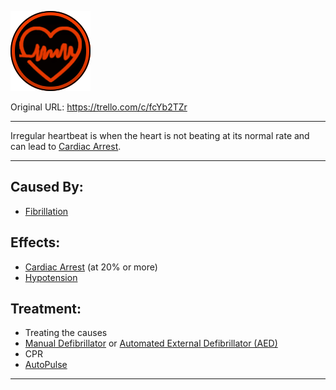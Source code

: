 ![fib2.png\|200](./Irregular%20Heartbeat%20-%20Attachments/6718845db30472d958dd7afb.png)

Original URL: https://trello.com/c/fcYb2TZr

---

Irregular heartbeat is when the heart is not beating at its normal rate and can lead to [Cardiac Arrest](Cardiac%20Arrest.md).

---

## Caused By:

- [Fibrillation](Fibrillation.md)

## Effects:

- [Cardiac Arrest](Cardiac%20Arrest.md) (at 20% or more)
- [Hypotension](../Blood/Hypotension.md)

## Treatment:

- Treating the causes
- [Manual Defibrillator](../Items/Manual%20Defibrillator.md) or [Automated External Defibrillator (AED)](../Items/Automated%20External%20Defibrillator%20(AED).md)
- CPR
- [AutoPulse](../Items/AutoPulse.md)

---


